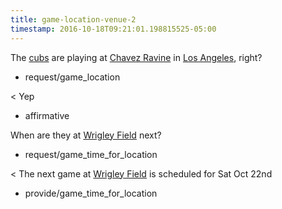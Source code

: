 ```yaml
---
title: game-location-venue-2
timestamp: 2016-10-18T09:21:01.198815525-05:00
---
```


The [cubs](team) are playing at [Chavez Ravine](game_location#venue) in [Los Angeles](game_location#city), right?
* request/game_location

< Yep
* affirmative

When are they at [Wrigley Field](game_location#venue) next?
* request/game_time_for_location

< The next game at [Wrigley Field](game_location#venue) is scheduled for Sat Oct 22nd
* provide/game_time_for_location
